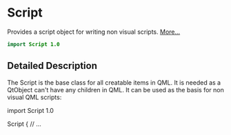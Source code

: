 # Script

Provides a script object for writing non visual scripts. [More...](#detailed-description)

```qml
import Script 1.0
```

## Detailed Description

The Script is the base class for all creatable items in QML. It is needed as a QtObject
can't have any children in QML. It can be used as the basis for non visual QML scripts:

import Script 1.0

Script {
// ...

